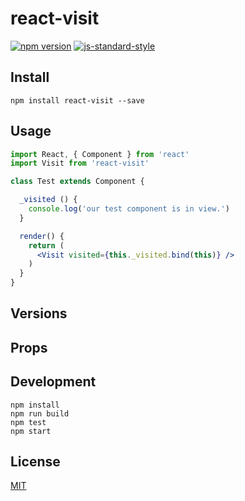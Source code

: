 # react-visit

[![npm version](https://badge.fury.io/js/react-search.svg)](https://badge.fury.io/js/react-search)
[![js-standard-style](https://img.shields.io/badge/code%20style-standard-brightgreen.svg?style=flat)](https://github.com/feross/standard)

## Install

`npm install react-visit --save`

## Usage

```jsx
import React, { Component } from 'react'
import Visit from 'react-visit'

class Test extends Component {

  _visited () {
    console.log('our test component is in view.')
  }

  render() {
    return (
      <Visit visited={this._visited.bind(this)} />
    )
  }
}
```

## Versions

## Props

## Development
    npm install
    npm run build
    npm test
    npm start

## License

[MIT](http://isekivacenz.mit-license.org/)
